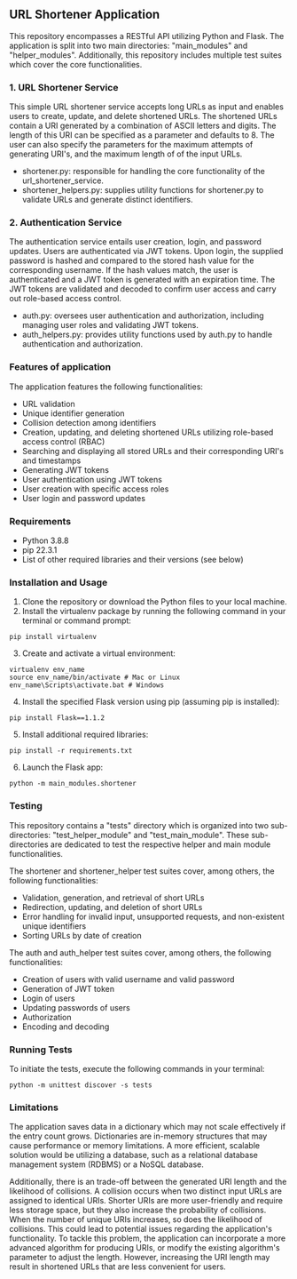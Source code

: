 ## URL Shortener Application
This repository encompasses a RESTful API utilizing Python and Flask. The application is split into two main directories: "main_modules" and "helper_modules". Additionally, this repository includes multiple test suites which cover the core functionalities.

### 1. URL Shortener Service
This simple URL shortener service accepts long URLs as input and enables users to create, update, and delete shortened URLs. The shortened URLs contain a URI generated by a combination of ASCII letters and digits. The length of this URI can be specified as a parameter and defaults to 8. The user can also specify the parameters for the maximum attempts of generating URI's, and the maximum length of of the input URLs. 

* shortener.py: responsible for handling the core functionality of the url_shortener_service. 
* shortener_helpers.py: supplies utility functions for shortener.py to validate URLs and generate distinct identifiers. 

### 2. Authentication Service
The authentication service entails user creation, login, and password updates. Users are authenticated via JWT tokens. Upon login, the supplied password is hashed and compared to the stored hash value for the corresponding username. If the hash values match, the user is authenticated and a JWT token is generated with an expiration time. The JWT tokens are validated and decoded to confirm user access and carry out role-based access control.

* auth.py: oversees user authentication and authorization, including managing user roles and validating JWT tokens.
* auth_helpers.py: provides utility functions used by auth.py to handle authentication and authorization.

### Features of application
The application features the following functionalities: 
* URL validation
* Unique identifier generation
* Collision detection among identifiers
* Creation, updating, and deleting shortened URLs utilizing role-based access control (RBAC)
* Searching and displaying all stored URLs and their corresponding URI's and timestamps
* Generating JWT tokens
* User authentication using JWT tokens
* User creation with specific access roles
* User login and password updates

### Requirements
* Python 3.8.8
* pip 22.3.1
* List of other required libraries and their versions (see below)

### Installation and Usage
1. Clone the repository or download the Python files to your local machine.
2. Install the virtualenv package by running the following command in your terminal or command prompt:
```console
pip install virtualenv
```
3. Create and activate a virtual environment:
```console
virtualenv env_name
source env_name/bin/activate # Mac or Linux
env_name\Scripts\activate.bat # Windows
```
4. Install the specified Flask version using pip (assuming pip is installed):
```console
pip install Flask==1.1.2
```
5. Install additional required libraries:
```console
pip install -r requirements.txt
```
6. Launch the Flask app:
```console
python -m main_modules.shortener
```

### Testing
This repository contains a "tests" directory which is organized into two sub-directories: "test_helper_module" and "test_main_module". These sub-directories are dedicated to test the respective helper and main module functionalities.

The shortener and shortener_helper test suites cover, among others, the following functionalities:
* Validation, generation, and retrieval of short URLs
* Redirection, updating, and deletion of short URLs
* Error handling for invalid input, unsupported requests, and non-existent unique identifiers
* Sorting URLs by date of creation

The auth and auth_helper test suites cover, among others, the following functionalities:
* Creation of users with valid username and valid password
* Generation of JWT token
* Login of users
* Updating passwords of users
* Authorization
* Encoding and decoding

### Running Tests
To initiate the tests, execute the following commands in your terminal:
```console
python -m unittest discover -s tests
```

### Limitations
The application saves data in a dictionary which may not scale effectively if the entry count grows. Dictionaries are in-memory structures that may cause performance or memory limitations. A more efficient, scalable solution would be utilizing a database, such as a relational database management system (RDBMS) or a NoSQL database.

Additionally, there is an trade-off between the generated URI length and the likelihood of collisions. A collision occurs when two distinct input URLs are assigned to identical URIs. Shorter URIs are more user-friendly and require less storage space, but they also increase the probability of collisions. When the number of unique URIs increases, so does the likelihood of collisions. This could lead to potential issues regarding the application's functionality. To tackle this problem, the application can incorporate a more advanced algorithm for producing URIs, or modify the existing algorithm's parameter to adjust the length. However, increasing the URI length may result in shortened URLs that are less convenient for users.